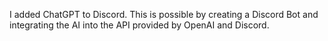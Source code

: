 I added ChatGPT to Discord. 
This is possible by creating a Discord Bot and integrating the AI into the API provided by OpenAI and Discord.

